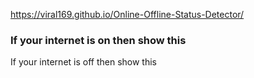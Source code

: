 https://viral169.github.io/Online-Offline-Status-Detector/

<h3>If your internet is on then show this</h3
![screencapture-127-0-0-1-5500-index-html-2025-04-16-15_32_13](https://github.com/user-attachments/assets/5aaf6d13-769c-45f9-8b00-c622abc2c44b)

<h3>If your internet is off then show this</h3
![screencapture-127-0-0-1-5500-index-html-2025-04-16-15_32_37](https://github.com/user-attachments/assets/c4199ad8-974a-40ad-af05-cf5750108feb)
